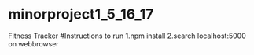 # minorproject1_5_16_17
Fitness Tracker
#Instructions to run
1.npm install
2.search localhost:5000 on webbrowser
